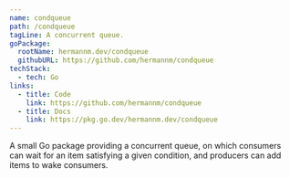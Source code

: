```yaml
---
name: condqueue
path: /condqueue
tagLine: A concurrent queue.
goPackage:
  rootName: hermannm.dev/condqueue
  githubURL: https://github.com/hermannm/condqueue
techStack:
  - tech: Go
links:
  - title: Code
    link: https://github.com/hermannm/condqueue
  - title: Docs
    link: https://pkg.go.dev/hermannm.dev/condqueue
---
```


A small Go package providing a concurrent queue, on which consumers can wait for an item satisfying
a given condition, and producers can add items to wake consumers.
